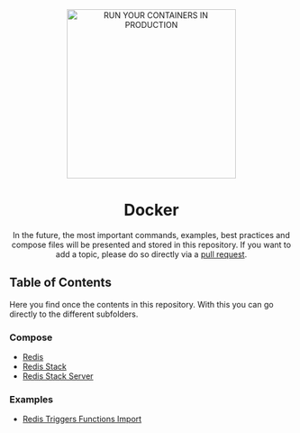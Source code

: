 <div align="center">

<img src="https://github.com/gowizzard/docker/assets/30717818/1e9cf91d-4928-48f5-ae51-d916a60a1457" alt="RUN YOUR CONTAINERS IN PRODUCTION" width="300">

# Docker

In the future, the most important commands, examples, best practices and compose files will be presented and stored in this repository. If you want to add a topic, please do so directly via a [pull request](https://github.com/gowizzard/docker/pulls).

</div>

## Table of Contents

Here you find once the contents in this repository. With this you can go directly to the different subfolders.

### Compose

- [Redis](compose/redis)
- [Redis Stack](compose/redis-stack)
- [Redis Stack Server](compose/redis-stack-server)

### Examples

- [Redis Triggers Functions Import](examples/redis-triggers-functions-import)